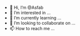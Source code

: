 - 👋 Hi, I’m @Asfab
- 👀 I’m interested in ...
- 🌱 I’m currently learning ...
- 💞️ I’m looking to collaborate on ...
- 📫 How to reach me ...

<!---
Asfab/Asfab is a ✨ special ✨ repository because its `README.md` (this file) appears on your GitHub profile.
You can click the Preview link to take a look at your changes.
--->
